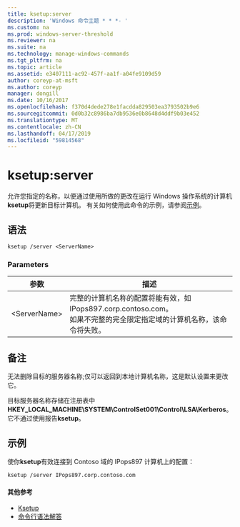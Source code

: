 ```yaml
---
title: ksetup:server
description: 'Windows 命令主题 * * *- '
ms.custom: na
ms.prod: windows-server-threshold
ms.reviewer: na
ms.suite: na
ms.technology: manage-windows-commands
ms.tgt_pltfrm: na
ms.topic: article
ms.assetid: e3407111-ac92-457f-aa1f-a04fe9109d59
author: coreyp-at-msft
ms.author: coreyp
manager: dongill
ms.date: 10/16/2017
ms.openlocfilehash: f370d4dede278e1facdda829503ea3793502b9e6
ms.sourcegitcommit: 0d0b32c8986ba7db9536e0b8648d4ddf9b03e452
ms.translationtype: MT
ms.contentlocale: zh-CN
ms.lasthandoff: 04/17/2019
ms.locfileid: "59814568"
---
```

# <a name="ksetupserver"></a>ksetup:server



允许您指定的名称，以便通过使用所做的更改在运行 Windows 操作系统的计算机**ksetup**将更新目标计算机。 有关如何使用此命令的示例，请参阅[示例](#BKMK_Examples)。

## <a name="syntax"></a>语法

```
ksetup /server <ServerName>
```

### <a name="parameters"></a>Parameters

|参数|描述|
|---------|-----------|
|\<ServerName>|完整的计算机名称的配置将能有效，如 IPops897.corp.contoso.com。</br>如果不完整的完全限定指定域的计算机名称，该命令将失败。|

## <a name="remarks"></a>备注

无法删除目标的服务器名称;仅可以返回到本地计算机名称，这是默认设置来更改它。

目标服务器名称存储在注册表中**HKEY_LOCAL_MACHINE\SYSTEM\ControlSet001\Control\LSA\Kerberos**。 它不通过使用报告**ksetup**。

## <a name="BKMK_Examples"></a>示例

使你**ksetup**有效连接到 Contoso 域的 IPops897 计算机上的配置：
```
ksetup /server IPops897.corp.contoso.com
```

#### <a name="additional-references"></a>其他参考

-   [Ksetup](ksetup.md)
-   [命令行语法解答](command-line-syntax-key.md)